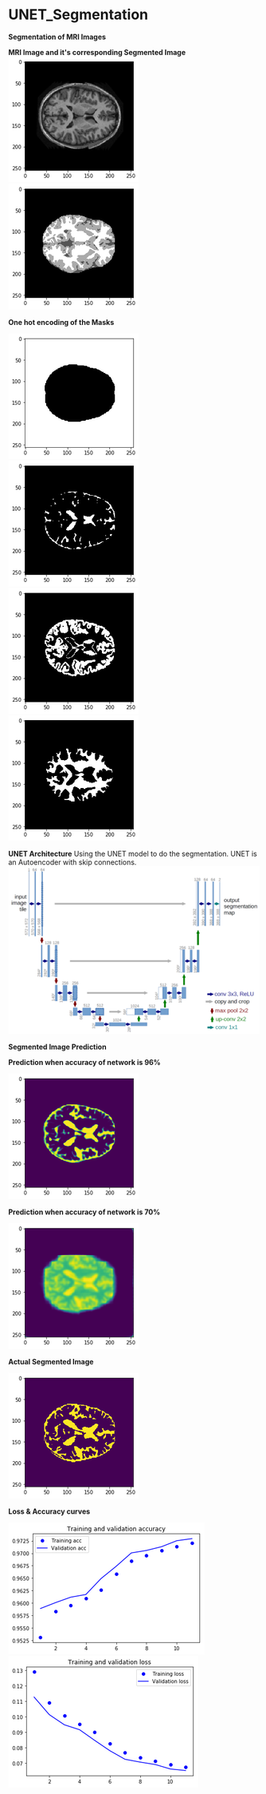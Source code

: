 # UNET_Segmentation

**Segmentation of MRI Images**

**MRI Image and it's corresponding Segmented Image**      
![](Training_Images/MRI_Img.png)      ![](Training_Images/Segmented_Img.png)

**One hot encoding of the Masks**

![](Segmented_Masks/Mask1.png)  ![](Segmented_Masks/Mask2.png)  ![](Segmented_Masks/Mask3.png)  ![](Segmented_Masks/Mask4.png)



**UNET Architecture**
Using the UNET model to do the segmentation.
UNET is an Autoencoder with skip connections.
![](UNET_Architecture.png)



**Segmented Image Prediction**


**Prediction when accuracy of network is 96%**

![](Predicted_Images/Prediction_96%25.png)

**Prediction when accuracy of network is 70%**

![](Predicted_Images/Prediction_70%25.png)

**Actual Segmented Image**

![](Predicted_Images/Original.png)


**Loss & Accuracy curves**

![](Loss%26Acc_Curves/acc.png)           ![](Loss%26Acc_Curves/loss.png)



